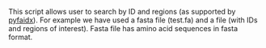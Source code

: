 This script allows user to search by ID and regions (as supported by [pyfaidx](https://github.com/mdshw5/pyfaidx)). For example we have used a fasta file (test.fa) and a file (with IDs and regions of interest). Fasta file has amino acid sequences in fasta format.
